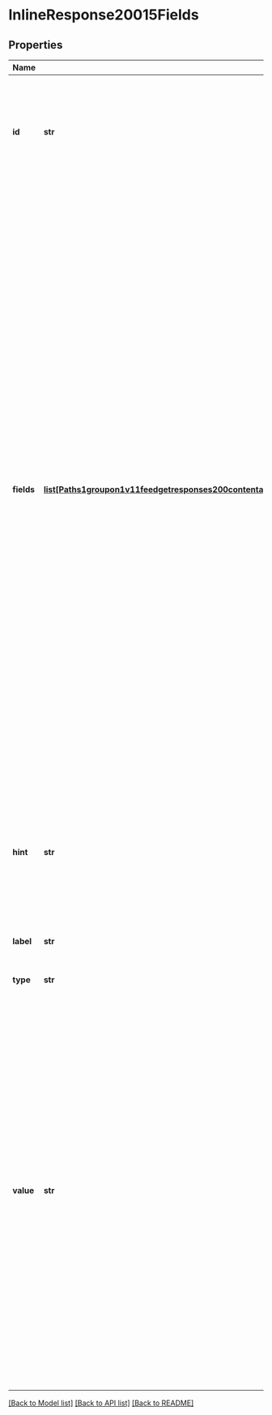 # InlineResponse20015Fields

## Properties
Name | Type | Description | Notes
------------ | ------------- | ------------- | -------------
**id** | **str** | id of this question. This is &#x60;required&#x60; only for the top level question, ie not required for question within the nested *fields* property. | [optional] 
**fields** | [**list[Paths1groupon1v11feedgetresponses200contentapplication1jsonschemapropertiespurchaserQuestionsitemspropertiesquestionsitemspropertiesfieldsitems]**](Paths1groupon1v11feedgetresponses200contentapplication1jsonschemapropertiespurchaserQuestionsitemspropertiesquestionsitemspropertiesfieldsitems.md) | This specifies the fields which are grouped together. A group may contain zero-to-many child groups, and there is no limit to how many times this nesting can occur. This is &#x60;required&#x60; for a field of *type* &#x60;GROUP&#x60;, as it specifies the fields within a group. A non-group field may contain zero-to-many fields. This data structure is used to support UI controls such as radio buttons or drop downs (using the &#x60;TEXT&#x60; *type*). A non-group field cannot have nested fields under these *fields*, nor may it contain &#x60;GROUP&#x60; *type* fields (i.e. a non-group field must have a flat list of child fields). Additionally, the child fields must have the same *property* as their parent field, and they must also have a *value*. | [optional] 
**hint** | **str** | Specifies a short hint that describes the expected value for this field. This may be used by a client to render a hint or placeholder value inside of an input field. | [optional] 
**label** | **str** | The label value to display for this checkout field. | [optional] 
**type** | **str** | Enum of field types | 
**value** | **str** | The default value the client should use to populate this checkout field. For &#x60;BOOLEAN&#x60; types, this will be normalized to true or false when outputting the fields and will not be null. If the value is true, then it is recommended to display the UI control in the “on” state (e.g. checked for a checkbox or enabled for a toggle). For a &#x60;TEXT&#x60; type with child fields, this will indicate the selected or default value. This can be used to populate the UI control with a pre-selected value. | [optional] 

[[Back to Model list]](../README.md#documentation-for-models) [[Back to API list]](../README.md#documentation-for-api-endpoints) [[Back to README]](../README.md)

